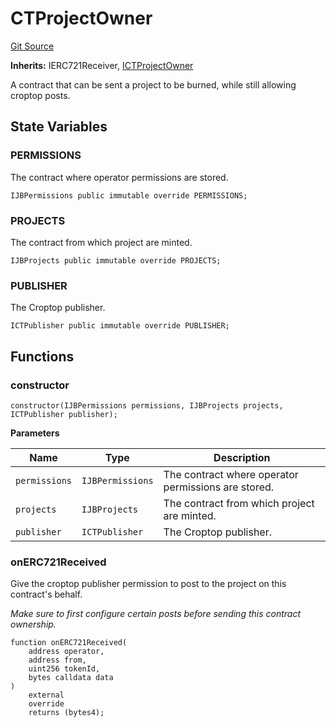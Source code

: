 # CTProjectOwner
[Git Source](https://github.com/mejango/croptop-core/blob/5d3db1b227bc3b1304f2032a17d2b64e4f748d4f/src/CTProjectOwner.sol)

**Inherits:**
IERC721Receiver, [ICTProjectOwner](/docs/v4/api/croptop/interfaces/ICTProjectOwner.md)

A contract that can be sent a project to be burned, while still allowing croptop posts.


## State Variables
### PERMISSIONS
The contract where operator permissions are stored.


```solidity
IJBPermissions public immutable override PERMISSIONS;
```


### PROJECTS
The contract from which project are minted.


```solidity
IJBProjects public immutable override PROJECTS;
```


### PUBLISHER
The Croptop publisher.


```solidity
ICTPublisher public immutable override PUBLISHER;
```


## Functions
### constructor


```solidity
constructor(IJBPermissions permissions, IJBProjects projects, ICTPublisher publisher);
```
**Parameters**

|Name|Type|Description|
|----|----|-----------|
|`permissions`|`IJBPermissions`|The contract where operator permissions are stored.|
|`projects`|`IJBProjects`|The contract from which project are minted.|
|`publisher`|`ICTPublisher`|The Croptop publisher.|


### onERC721Received

Give the croptop publisher permission to post to the project on this contract's behalf.

*Make sure to first configure certain posts before sending this contract ownership.*


```solidity
function onERC721Received(
    address operator,
    address from,
    uint256 tokenId,
    bytes calldata data
)
    external
    override
    returns (bytes4);
```

